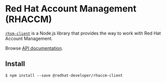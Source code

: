 # Red Hat Account Management (RHACCM)

[`rhsm-client`](https://github.com/redhat-developer/redhat-javascript-api-rest-api-clients/packages/rhaccm#readme) is a Node.js
library that provides the way to work with Red Hat Account Management.

Browse [API documentation](https://editor.swagger.io/?url=https://raw.githubusercontent.com/redhat-developer/redhat-javascript-rest-api-clients/main/packages/rhaccm/swagger/account-management-service-0.0.1-swagger-apec.json).

## Install

`$ npm install --save @redhat-developer/rhaccm-client`
